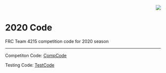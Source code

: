 <img align="right" src="https://avatars2.githubusercontent.com/u/10326347?s=200&v=4">
<br />


# 2020 Code
FRC Team 4215 competition code for 2020 season
****
Competiton Code: [CompCode](./CompCode)

Testing Code: [TestCode](./TestCode)
